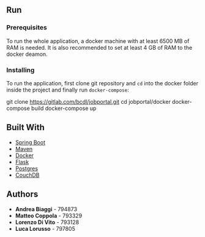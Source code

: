 ## Run

### Prerequisites

To run the whole application, a docker machine with at least 6500 MB of RAM is needed.
It is also recommended to set at least 4 GB of RAM to the docker deamon.

### Installing

To run the application, first clone git repository and `cd` into the docker folder inside the project and finally run `docker-compose`:

git clone https://gitlab.com/bcdl/jobportal.git
cd jobportal/docker
docker-compose build
docker-compose up

## Built With

* [Spring Boot](https://spring.io/projects/spring-boot)
* [Maven](https://maven.apache.org/)
* [Docker](https://www.docker.com/) 
* [Flask](https://flask.pocoo.org/)
* [Postgres](https://www.postgresql.org/)
* [CouchDB](http://couchdb.apache.org/)

## Authors

* **Andrea Biaggi** - 794873
* **Matteo Coppola** - 793329
* **Lorenzo Di Vito** - 793128
* **Luca Lorusso** - 797805
